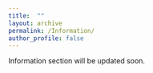 ```yaml
---
title:  ""
layout: archive
permalink: /Information/
author_profile: false
---
```


Information section will be updated soon.